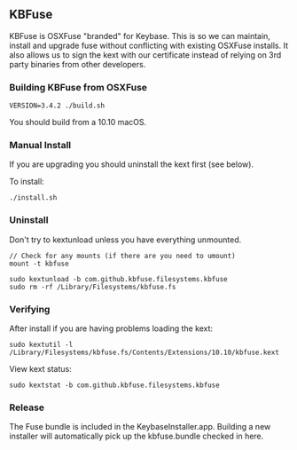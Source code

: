 ## KBFuse

KBFuse is OSXFuse "branded" for Keybase. This is so we can maintain, install and upgrade fuse without
conflicting with existing OSXFuse installs. It also allows us to sign the kext with our certificate instead
of relying on 3rd party binaries from other developers.

### Building KBFuse from OSXFuse

    VERSION=3.4.2 ./build.sh

You should build from a 10.10 macOS.

### Manual Install

If you are upgrading you should uninstall the kext first (see below).

To install:

    ./install.sh

### Uninstall

Don't try to kextunload unless you have everything unmounted.

    // Check for any mounts (if there are you need to umount)
    mount -t kbfuse

    sudo kextunload -b com.github.kbfuse.filesystems.kbfuse
    sudo rm -rf /Library/Filesystems/kbfuse.fs

### Verifying

After install if you are having problems loading the kext:

    sudo kextutil -l /Library/Filesystems/kbfuse.fs/Contents/Extensions/10.10/kbfuse.kext

View kext status:

    sudo kextstat -b com.github.kbfuse.filesystems.kbfuse

### Release

The Fuse bundle is included in the KeybaseInstaller.app.
Building a new installer will automatically pick up the kbfuse.bundle checked in here.
